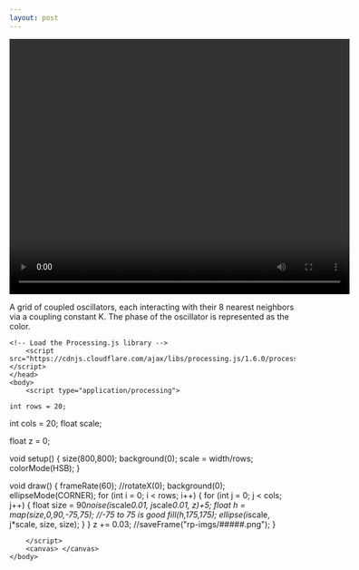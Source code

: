 ```yaml
---
layout: post
---
```


<video controls="controls" width="600" height="450" 
       name="Video Name" src="https://bonjarlow.github.io/video3.mov"></video>

A grid of coupled oscillators, each interacting with their 8 nearest neighbors via a coupling constant K. The phase of the oscillator is represented as the color.

<html>
	<head>
		<title>My Sketch</title>
    
    <!-- Load the Processing.js library -->
		<script src="https://cdnjs.cloudflare.com/ajax/libs/processing.js/1.6.0/processing.min.js"></script>
	</head>
	<body>
		<script type="application/processing">
			
    int rows = 20;
int cols = 20;
float scale;

float z = 0;

void setup() {
  size(800,800);
  background(0);
  scale = width/rows;
  colorMode(HSB);
}

void draw() {
  frameRate(60);
  //rotateX(0);
  background(0);
  ellipseMode(CORNER);
  for (int i = 0; i < rows; i++) {
    for (int j = 0; j < cols; j++) {
      float size = 90*noise(i*scale*0.01, j*scale*0.01, z)+5;
      float h = map(size,0,90,-75,75); //-75 to 75 is good
      fill(h,175,175);
      ellipse(i*scale, j*scale, size, size);
    }
  }
  z += 0.03;
  //saveFrame("rp-imgs/#####.png");
}

		</script>
		<canvas> </canvas>
	</body>
</html>
